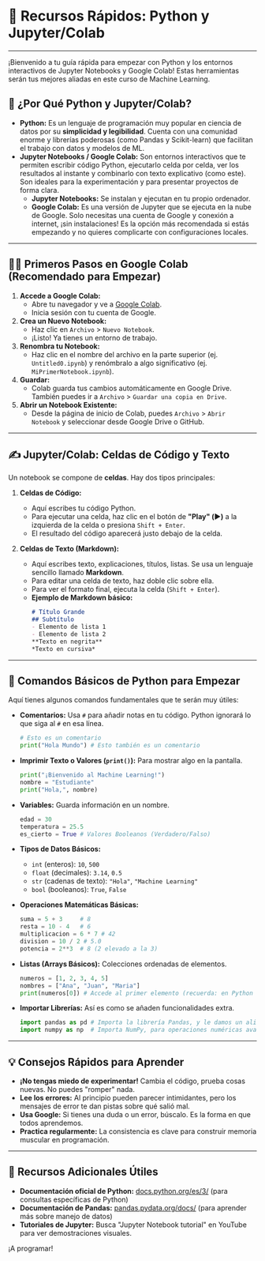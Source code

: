 # 🐍 Recursos Rápidos: Python y Jupyter/Colab

---

¡Bienvenido a tu guía rápida para empezar con Python y los entornos interactivos de Jupyter Notebooks y Google Colab! Estas herramientas serán tus mejores aliadas en este curso de Machine Learning.

## 🎯 ¿Por Qué Python y Jupyter/Colab?

* **Python:** Es un lenguaje de programación muy popular en ciencia de datos por su **simplicidad y legibilidad**. Cuenta con una comunidad enorme y librerías poderosas (como Pandas y Scikit-learn) que facilitan el trabajo con datos y modelos de ML.
* **Jupyter Notebooks / Google Colab:** Son entornos interactivos que te permiten escribir código Python, ejecutarlo celda por celda, ver los resultados al instante y combinarlo con texto explicativo (como este). Son ideales para la experimentación y para presentar proyectos de forma clara.
    * **Jupyter Notebooks:** Se instalan y ejecutan en tu propio ordenador.
    * **Google Colab:** Es una versión de Jupyter que se ejecuta en la nube de Google. Solo necesitas una cuenta de Google y conexión a internet, ¡sin instalaciones! Es la opción más recomendada si estás empezando y no quieres complicarte con configuraciones locales.

---

## 👩‍💻 Primeros Pasos en Google Colab (Recomendado para Empezar)

1.  **Accede a Google Colab:**
    * Abre tu navegador y ve a [Google Colab](https://colab.research.google.com/).
    * Inicia sesión con tu cuenta de Google.
2.  **Crea un Nuevo Notebook:**
    * Haz clic en `Archivo` > `Nuevo Notebook`.
    * ¡Listo! Ya tienes un entorno de trabajo.
3.  **Renombra tu Notebook:**
    * Haz clic en el nombre del archivo en la parte superior (ej. `Untitled0.ipynb`) y renómbralo a algo significativo (ej. `MiPrimerNotebook.ipynb`).
4.  **Guardar:**
    * Colab guarda tus cambios automáticamente en Google Drive. También puedes ir a `Archivo` > `Guardar una copia en Drive`.
5.  **Abrir un Notebook Existente:**
    * Desde la página de inicio de Colab, puedes `Archivo` > `Abrir Notebook` y seleccionar desde Google Drive o GitHub.

---

## ✍️ Jupyter/Colab: Celdas de Código y Texto

Un notebook se compone de **celdas**. Hay dos tipos principales:

1.  **Celdas de Código:**
    * Aquí escribes tu código Python.
    * Para ejecutar una celda, haz clic en el botón de **"Play" (▶️)** a la izquierda de la celda o presiona `Shift + Enter`.
    * El resultado del código aparecerá justo debajo de la celda.

2.  **Celdas de Texto (Markdown):**
    * Aquí escribes texto, explicaciones, títulos, listas. Se usa un lenguaje sencillo llamado **Markdown**.
    * Para editar una celda de texto, haz doble clic sobre ella.
    * Para ver el formato final, ejecuta la celda (`Shift + Enter`).
    * **Ejemplo de Markdown básico:**
        ```markdown
        # Título Grande
        ## Subtítulo
        - Elemento de lista 1
        - Elemento de lista 2
        **Texto en negrita**
        *Texto en cursiva*
        ```

---

## 🐍 Comandos Básicos de Python para Empezar

Aquí tienes algunos comandos fundamentales que te serán muy útiles:

* **Comentarios:** Usa `#` para añadir notas en tu código. Python ignorará lo que siga al `#` en esa línea.
    ```python
    # Esto es un comentario
    print("Hola Mundo") # Esto también es un comentario
    ```

* **Imprimir Texto o Valores (`print()`):** Para mostrar algo en la pantalla.
    ```python
    print("¡Bienvenido al Machine Learning!")
    nombre = "Estudiante"
    print("Hola,", nombre)
    ```

* **Variables:** Guarda información en un nombre.
    ```python
    edad = 30
    temperatura = 25.5
    es_cierto = True # Valores Booleanos (Verdadero/Falso)
    ```

* **Tipos de Datos Básicos:**
    * `int` (enteros): `10`, `500`
    * `float` (decimales): `3.14`, `0.5`
    * `str` (cadenas de texto): `"Hola"`, `"Machine Learning"`
    * `bool` (booleanos): `True`, `False`

* **Operaciones Matemáticas Básicas:**
    ```python
    suma = 5 + 3     # 8
    resta = 10 - 4   # 6
    multiplicacion = 6 * 7 # 42
    division = 10 / 2 # 5.0
    potencia = 2**3  # 8 (2 elevado a la 3)
    ```

* **Listas (Arrays Básicos):** Colecciones ordenadas de elementos.
    ```python
    numeros = [1, 2, 3, 4, 5]
    nombres = ["Ana", "Juan", "Maria"]
    print(numeros[0]) # Accede al primer elemento (recuerda: en Python se empieza a contar desde 0)
    ```

* **Importar Librerías:** Así es como se añaden funcionalidades extra.
    ```python
    import pandas as pd # Importa la librería Pandas, y le damos un alias 'pd'
    import numpy as np  # Importa NumPy, para operaciones numéricas avanzadas
    ```

---

## 💡 Consejos Rápidos para Aprender

* **¡No tengas miedo de experimentar!** Cambia el código, prueba cosas nuevas. No puedes "romper" nada.
* **Lee los errores:** Al principio pueden parecer intimidantes, pero los mensajes de error te dan pistas sobre qué salió mal.
* **Usa Google:** Si tienes una duda o un error, búscalo. Es la forma en que todos aprendemos.
* **Practica regularmente:** La consistencia es clave para construir memoria muscular en programación.

---

## 🔗 Recursos Adicionales Útiles

* **Documentación oficial de Python:** [docs.python.org/es/3/](https://docs.python.org/es/3/) (para consultas específicas de Python)
* **Documentación de Pandas:** [pandas.pydata.org/docs/](https://pandas.pydata.org/docs/) (para aprender más sobre manejo de datos)
* **Tutoriales de Jupyter:** Busca "Jupyter Notebook tutorial" en YouTube para ver demostraciones visuales.

¡A programar!
